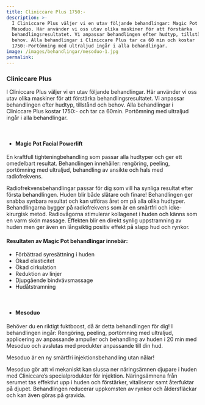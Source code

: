 ```yaml
---
title: Cliniccare Plus 1750:-
description: >-
  I Cliniccare Plus väljer vi en utav följande behandlingar: Magic Pot el
  Mesoduo. Här använder vi oss utav olika maskiner för att förstärka
  behandlingsresultatet. Vi anpassar behandlingen efter hudtyp, tillstånd och
  behov. Alla behandlingar i Cliniccare Plus tar ca 60 min och kostar
  1750:-Portömning med ultraljud ingår i alla behandlingar. 
image: /images/behandlingar/mesoduo-1.jpg
permalink:
---
```

### Cliniccare Plus

I Cliniccare Plus väljer vi en utav följande behandlingar. Här använder vi oss utav olika maskiner för att förstärka behandlingsresultatet. Vi anpassar behandlingen efter hudtyp, tillst&aring;nd och behov. Alla behandlingar i Cliniccare Plus kostar 1750:- och tar ca 60min. Portömning med ultraljud ing&aring;r i alla behandlingar.

&nbsp;

* #### Magic Pot Facial Powerlift

En kraftfull tighteningbehandling som passar alla hudtyper och ger ett omedelbart resultat. Behandlingen inneh&aring;ller: rengöring, peeling, portömning med ultraljud, behandling av ansikte och hals med radiofrekvens.

Radiofrekvensbehandlingar passar för dig som vill ha synliga resultat efter första behandlingen. Huden blir b&aring;de slätare och finare\! Behandlingen ger snabba synbara resultat och kan utföras &aring;ret om p&aring; alla olika hudtyper. Behandlingarna bygger p&aring; radiofrekvens som är en smärtfri och icke-kirurgisk metod. Radiov&aring;gorna stimulerar kollagenet i huden och känns som en varm skön massage. Effekten blir en direkt synlig uppstramning av huden men ger även en l&aring;ngsiktig positiv effekt p&aring; slapp hud och rynkor.

#### Resultaten av Magic Pot behandlingar innebär:

* Förbättrad syresättning i huden
* Ökad elasticitet
* Ökad cirkulation
* Reduktion av linjer
* Djupg&aring;ende bindvävsmassage
* Hud&aring;tstramning

&nbsp;

* #### Mesoduo

Behöver du en riktigt fuktboost, d&aring; är detta behandlingen för dig\! I behandlingen ing&aring;r: Rengöring, peeling, portömning med ultraljud, applicering av anpassande ampuller och behandling av huden i 20 min med Mesoduo och avslutas med produkter anpassande till din hud.

Mesoduo är en ny smärtfri injektionsbehandling utan n&aring;lar\!

Mesoduo gör att vi mekaniskt kan slussa ner näringsämnen djupare i huden med Cliniccare’s specialprodukter för injektion. Näringsämnena fr&aring;n serumet tas effektivt upp i huden och förstärker, vitaliserar samt &aring;terfuktar p&aring; djupet. Behandlingen reducerar uppkomsten av rynkor och &aring;ldersfläckar och kan även göras p&aring; gravida.